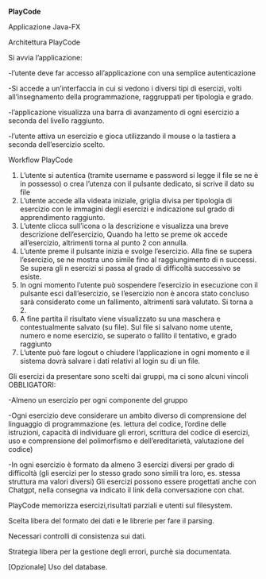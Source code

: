 **PlayCode**

Applicazione Java-FX

Architettura PlayCode

Si avvia l’applicazione:

-l’utente deve far accesso all’applicazione con una
semplice autenticazione

-Si accede a un’interfaccia in cui si vedono i diversi tipi di
esercizi, volti all’insegnamento della programmazione,
raggruppati per tipologia e grado.

-l’applicazione visualizza una barra di avanzamento di ogni
esercizio a seconda del livello raggiunto.

-l’utente attiva un esercizio e gioca utilizzando il mouse o la
tastiera a seconda dell’esercizio scelto.

Workflow PlayCode
1. L’utente si autentica (tramite username e password si
legge il file se ne è in possesso) o crea l’utenza con il
pulsante dedicato, si scrive il dato su file
2. L’utente accede alla videata iniziale, griglia divisa per
tipologia di esercizio con le immagini degli esercizi e
indicazione sul grado di apprendimento raggiunto.
3. L’utente clicca sull’icona o la descrizione e visualizza una
breve descrizione dell’esercizio, Quando ha letto se
preme ok accede all’esercizio, altrimenti torna al punto 2
con annulla.
4. L’utente preme il pulsante inizia e svolge l’esercizio. Alla
fine se supera l’esercizio, se ne mostra uno simile fino al
raggiungimento di n successi. Se supera gli n esercizi si
passa al grado di difficoltà successivo se esiste.
5. In ogni momento l’utente può sospendere l’esercizio in
esecuzione con il pulsante esci dall’esercizio, se
l’esercizio non è ancora stato concluso sarà considerato
come un fallimento, altrimenti sarà valutato. Si torna a 2.
6. A fine partita il risultato viene visualizzato su una
maschera e contestualmente salvato (su file). Sul file si
salvano nome utente, numero e nome esercizio, se
superato o fallito il tentativo, e grado raggiunto
7. L’utente può fare logout o chiudere l’applicazione in ogni
momento e il sistema dovrà salvare i dati relativi al login
su di un file.

Gli esercizi da presentare sono scelti dai gruppi, ma ci sono
alcuni vincoli OBBLIGATORI:

-Almeno un esercizio per ogni componente del gruppo

-Ogni esercizio deve considerare un ambito diverso di
comprensione del linguaggio di programmazione (es.
lettura del codice, l’ordine delle istruzioni, capacità di
individuare gli errori, scrittura del codice di esercizi, uso e
comprensione del polimorfismo e dell’ereditarietà,
valutazione del codice)

-In ogni esercizio è formato da almeno 3 esercizi diversi
per grado di difficoltà (gli esercizi per lo stesso grado
sono simili tra loro, es. stessa struttura ma valori diversi)
Gli esercizi possono essere progettati anche con Chatgpt, nella consegna va indicato il link della conversazione con chat.

PlayCode memorizza esercizi,risultati parziali e utenti sul filesystem.

Scelta libera del formato dei dati e le librerie per fare il parsing.

Necessari controlli di consistenza sui dati.

Strategia libera per la gestione degli errori, purchè sia documentata.

[Opzionale] Uso del database.

